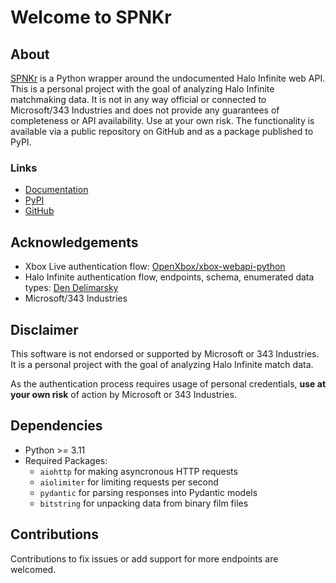 # Welcome to SPNKr

## About

[SPNKr](https://www.halopedia.org/M41_SPNKr) is a Python wrapper around the undocumented Halo Infinite web API. This is a personal project with the goal of analyzing Halo Infinite matchmaking data. It is not in any way official or connected to Microsoft/343 Industries and does not provide any guarantees of completeness or API availability. Use at your own risk. The functionality is available via a public repository on GitHub and as a package published to PyPI.

### Links

- [Documentation](https://acurtis166.github.io/SPNKr/)
- [PyPI](https://pypi.org/project/spnkr/)
- [GitHub](https://github.com/acurtis166/spnkr)

## Acknowledgements

- Xbox Live authentication flow: [OpenXbox/xbox-webapi-python](https://github.com/OpenXbox/xbox-webapi-python)
- Halo Infinite authentication flow, endpoints, schema, enumerated data types: [Den Delimarsky](https://den.dev/blog/halo-api-authentication)
- Microsoft/343 Industries

## Disclaimer

This software is not endorsed or supported by Microsoft or 343 Industries. It is a personal project with the goal of analyzing Halo Infinite match data.

As the authentication process requires usage of personal credentials, **use at your own risk** of action by Microsoft or 343 Industries.

## Dependencies

- Python >= 3.11
- Required Packages:
    - `aiohttp` for making asyncronous HTTP requests
    - `aiolimiter` for limiting requests per second
    - `pydantic` for parsing responses into Pydantic models
    - `bitstring` for unpacking data from binary film files

## Contributions

Contributions to fix issues or add support for more endpoints are welcomed.
